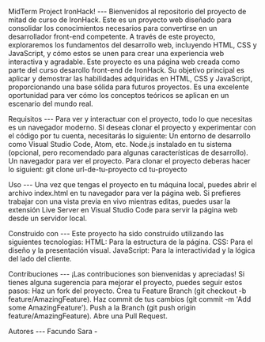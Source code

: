 MidTerm Project IronHack! --- 
Bienvenidos al repositorio del proyecto de mitad de curso de IronHack. Este es un proyecto web diseñado para consolidar los conocimientos necesarios para convertirse en un desarrollador front-end competente. A través de este proyecto, exploraremos los fundamentos del desarrollo web, incluyendo HTML, CSS y JavaScript, y cómo estos se unen para crear una experiencia web interactiva y agradable.
Este proyecto es una página web creada como parte del curso desarollo front-end de IronHack. Su objetivo principal es aplicar y demostrar las habilidades adquiridas en HTML, CSS y JavaScript, proporcionando una base sólida para futuros proyectos. 
Es una excelente oportunidad para ver cómo los conceptos teóricos se aplican en un escenario del mundo real.

Requisitos --- 
Para ver y interactuar con el proyecto, todo lo que necesitas es un navegador moderno. Si deseas clonar el proyecto y experimentar con el código por tu cuenta, necesitarás lo siguiente:
Un entorno de desarrollo como Visual Studio Code, Atom, etc.
Node.js instalado en tu sistema (opcional, pero recomendado para algunas características de desarrollo).
Un navegador para ver el proyecto.
Para clonar el proyecto deberas hacer lo siguient:
git clone url-de-tu-proyecto
cd tu-proyecto

Uso --- 
Una vez que tengas el proyecto en tu máquina local, puedes abrir el archivo index.html en tu navegador para ver la página web. Si prefieres trabajar con una vista previa en vivo mientras editas, puedes usar la extensión Live Server en Visual Studio Code para servir la página web desde un servidor local.

Construido con --- 
Este proyecto ha sido construido utilizando las siguientes tecnologías:
HTML: Para la estructura de la página.
CSS: Para el diseño y la presentación visual.
JavaScript: Para la interactividad y la lógica del lado del cliente.

Contribuciones --- 
¡Las contribuciones son bienvenidas y apreciadas! Si tienes alguna sugerencia para mejorar el proyecto, puedes seguir estos pasos:
Haz un fork del proyecto.
Crea tu Feature Branch (git checkout -b feature/AmazingFeature).
Haz commit de tus cambios (git commit -m 'Add some AmazingFeature').
Push a la Branch (git push origin feature/AmazingFeature).
Abre una Pull Request.

Autores --- 
Facundo Sara - 